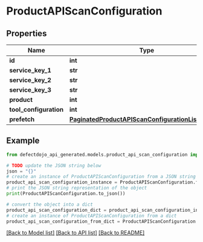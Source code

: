 # ProductAPIScanConfiguration


## Properties

Name | Type | Description | Notes
------------ | ------------- | ------------- | -------------
**id** | **int** |  | [readonly] 
**service_key_1** | **str** |  | [optional] 
**service_key_2** | **str** |  | [optional] 
**service_key_3** | **str** |  | [optional] 
**product** | **int** |  | 
**tool_configuration** | **int** |  | 
**prefetch** | [**PaginatedProductAPIScanConfigurationListPrefetch**](PaginatedProductAPIScanConfigurationListPrefetch.md) |  | [optional] 

## Example

```python
from defectdojo_api_generated.models.product_api_scan_configuration import ProductAPIScanConfiguration

# TODO update the JSON string below
json = "{}"
# create an instance of ProductAPIScanConfiguration from a JSON string
product_api_scan_configuration_instance = ProductAPIScanConfiguration.from_json(json)
# print the JSON string representation of the object
print(ProductAPIScanConfiguration.to_json())

# convert the object into a dict
product_api_scan_configuration_dict = product_api_scan_configuration_instance.to_dict()
# create an instance of ProductAPIScanConfiguration from a dict
product_api_scan_configuration_from_dict = ProductAPIScanConfiguration.from_dict(product_api_scan_configuration_dict)
```
[[Back to Model list]](../README.md#documentation-for-models) [[Back to API list]](../README.md#documentation-for-api-endpoints) [[Back to README]](../README.md)


